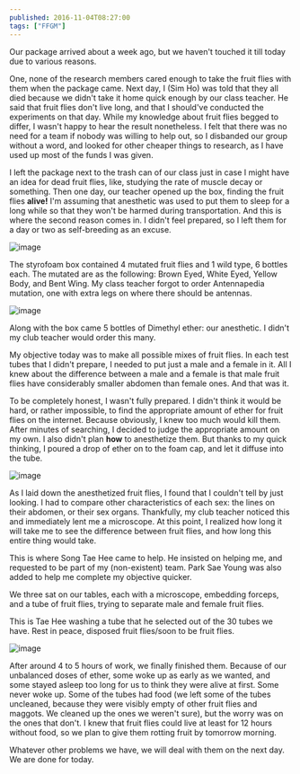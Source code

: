 ```yaml
---
published: 2016-11-04T08:27:00
tags: ["FFGM"]
---
```


Our package arrived about a week ago, but we haven't touched it till today due to various reasons.

One, none of the research members cared enough to take the fruit flies with them when the package came. Next day, I (Sim Ho) was told that they all died because we didn't take it home quick enough by our class teacher. He said that fruit flies don't live long, and that I should've conducted the experiments on that day. While my knowledge about fruit flies begged to differ, I wasn't happy to hear the result nonetheless. I felt that there was no need for a team if nobody was willing to help out, so I disbanded our group without a word, and looked for other cheaper things to research, as I have used up most of the funds I was given.

I left the package next to the trash can of our class just in case I might have an idea for dead fruit flies, like, studying the rate of muscle decay or something. Then one day, our teacher opened up the box, finding the fruit flies **alive!** I'm assuming that anesthetic was used to put them to sleep for a long while so that they won't be harmed during transportation. And this is where the second reason comes in. I didn't feel prepared, so I left them for a day or two as self-breeding as an excuse.

![image](https://64.media.tumblr.com/3080d82bd8ebc9c8492996598c40d985/tumblr_inline_oh7frlCrFP1ryo8a8_540.jpg)

The styrofoam box contained 4 mutated fruit flies and 1 wild type, 6 bottles each. The mutated are as the following: Brown Eyed, White Eyed, Yellow Body, and Bent Wing. My class teacher forgot to order Antennapedia mutation, one with extra legs on where there should be antennas.

![image](https://64.media.tumblr.com/90b3c13e80c1344534c37b8d98ff8148/tumblr_inline_oh7fsfjnaM1ryo8a8_540.jpg)

Along with the box came 5 bottles of Dimethyl ether: our anesthetic. I didn't my club teacher would order this many.

My objective today was to make all possible mixes of fruit flies. In each test tubes that I didn't prepare, I needed to put just a male and a female in it. All I knew about the difference between a male and a female is that male fruit flies have considerably smaller abdomen than female ones. And that was it.

To be completely honest, I wasn't fully prepared. I didn't think it would be hard, or rather impossible, to find the appropriate amount of ether for fruit flies on the internet. Because obviously, I knew too much would kill them. After minutes of searching, I decided to judge the appropriate amount on my own. I also didn't plan **how** to anesthetize them. But thanks to my quick thinking, I poured a drop of ether on to the foam cap, and let it diffuse into the tube.

![image](https://64.media.tumblr.com/0a85478b62e266ca2abaf8e90392439b/tumblr_inline_oh7g67SDp31ryo8a8_540.jpg)

As I laid down the anesthetized fruit flies, I found that I couldn't tell by just looking. I had to compare other characteristics of each sex: the lines on their abdomen, or their sex organs. Thankfully, my club teacher noticed this and immediately lent me a microscope. At this point, I realized how long it will take me to see the difference between fruit flies, and how long this entire thing would take.

This is where Song Tae Hee came to help. He insisted on helping me, and requested to be part of my (non-existent) team. Park Sae Young was also added to help me complete my objective quicker.

We three sat on our tables, each with a microscope, embedding forceps, and a tube of fruit flies, trying to separate male and female fruit flies.

This is Tae Hee washing a tube that he selected out of the 30 tubes we have. Rest in peace, disposed fruit flies/soon to be fruit flies.

![image](https://64.media.tumblr.com/4522702947d153886f6340d4dcd19d05/tumblr_inline_oh7gh0ZN6V1ryo8a8_540.jpg)

After around 4 to 5 hours of work, we finally finished them. Because of our unbalanced doses of ether, some woke up as early as we wanted, and some stayed asleep too long for us to think they were alive at first. Some never woke up. Some of the tubes had food (we left some of the tubes uncleaned, because they were visibly empty of other fruit flies and maggots. We cleaned up the ones we weren't sure), but the worry was on the ones that don't. I knew that fruit flies could live at least for 12 hours without food, so we plan to give them rotting fruit by tomorrow morning. 

Whatever other problems we have, we will deal with them on the next day. We are done for today.
